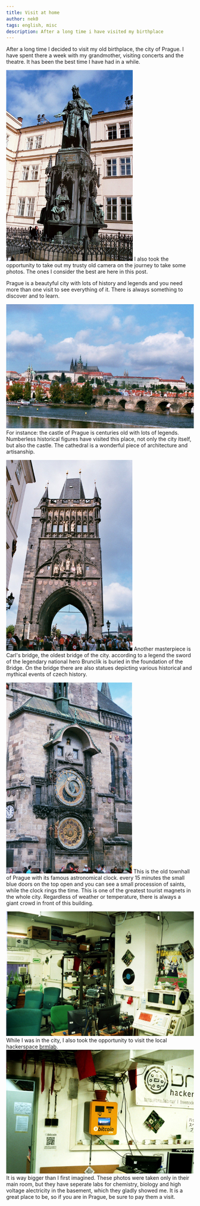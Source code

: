 ```yaml
---
title: Visit at home
author: nek0
tags: english, misc 
description: After a long time i have visited my birthplace
---
```


<!--[![](/images/2014-10-01-01_preview.jpg)](/images/2014-10-01-01.jpg "View of the castle")-->
After a long time I decided to visit my old birthplace, the city of Prague. I have spent there a week with my grandmother, visiting concerts and the theatre. It has been the best time I have had in a while.

[![](/images/2014-10-01-02_preview.jpg)](/images/2014-10-01-02.jpg "Karel IV")
I also took the opportunity to take out my trusty old camera on the journey to take some photos. The ones I consider the best are here in this post.

Prague is a beautyful city with lots of history and legends and you need more than one visit to see everything of it. There is always something to discover and to learn.

[![](/images/2014-10-01-03_preview.jpg)](/images/2014-10-01-03.jpg "Prague castle with Carl's bridge")
For instance: the castle of Prague is centuries old with lots of legends. Numberless historical figures have visited this place, not only the city itself, but also the castle. The cathedral is a wonderful piece of architecture and artisanship.

[![](/images/2014-10-01-04_preview.jpg)](/images/2014-10-01-04.jpg "Carl's bridge entrance")
Another masterpiece is Carl's bridge, the oldest bridge of the city. according to a legend the sword of the legendary national hero Brunclík is buried in the foundation of the Bridge. On the bridge there are also statues depicting various historical and mythical events of czech history.

[![](/images/2014-10-01-05_preview.jpg)](/images/2014-10-01-05.jpg "Old townhall")
This is the old townhall of Prague with its famous astronomical clock. every 15 minutes the small blue doors on the top open and you can see a small procession of saints, while the clock rings the time. This is one of the greatest tourist magnets in the whole city. Regardless of weather or temperature, there is always a giant crowd in front of this building.

[![](/images/2014-10-01-06_preview.jpg)](/images/2014-10-01-06.jpg "brmlab")
While I was in the city, I also took the opportunity to visit the local hackerspace [brmlab][brmlab].
[![](/images/2014-10-01-07_preview.jpg)](/images/2014-10-01-07.jpg "brmlab")
It is way bigger than I first imagined. These photos were taken only in their main room, but they have seperate labs for chemistry, biology and high voltage alectricity in the basement, which they gladly showed me. It is a great place to be, so if you are in Prague, be sure to pay them a visit.

[brmlab]: https://brmlab.cz/
